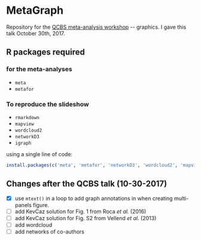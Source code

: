# MetaGraph

Repository for the [QCBS meta-analysis workshop](http://qcbs.ca/wiki/meta-analysis-workshop) -- graphics.
I gave this talk October 30th, 2017.

## R packages required

### for the meta-analyses

- `meta`
- `metafor`

### To reproduce the slideshow

- `rmarkdown`
- `mapview`
- `wordcloud2`
- `networkD3`
- `igraph`


using a single line of code:

```r
install.packages(c('meta', 'metafor', 'networkD3', 'wordcloud2', 'mapview', 'rmarkdown', 'igraph'))
```


## Changes after the QCBS talk (10-30-2017)

- [X] use `mtext()` in a loop to add graph annotations in when creating multi-panels figure.
- [ ] add KevCaz solution for Fig. 1 from Roca *et al.* (2016)
- [ ] add KevCaz solution for Fig. S2 from Vellend *et al.* (2013)
- [ ] add wordcloud
- [ ] add networks of co-authors

